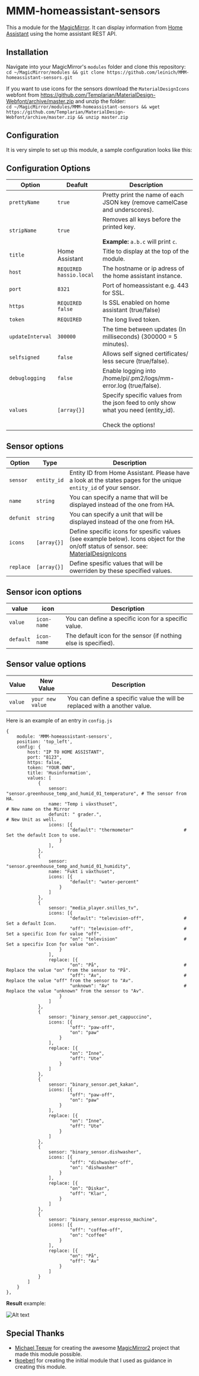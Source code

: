 # MMM-homeassistant-sensors
This a module for the [MagicMirror](https://github.com/MichMich/MagicMirror/tree/develop). 
It can display information from [Home Assistant](https://home-assistant.io/) using the home assistant REST API.

## Installation
Navigate into your MagicMirror's `modules` folder and clone this repository:  
`cd ~/MagicMirror/modules && git clone https://github.com/leinich/MMM-homeassistant-sensors.git`

If you want to use icons for the sensors download the `MaterialDesignIcons` webfont from https://github.com/Templarian/MaterialDesign-Webfont/archive/master.zip and unzip the folder:  
`cd ~/MagicMirror/modules/MMM-homeassistant-sensors && wget https://github.com/Templarian/MaterialDesign-Webfont/archive/master.zip && unzip master.zip`

## Configuration
It is very simple to set up this module, a sample configuration looks like this:

## Configuration Options

| Option               | Deafult | Description |
| -------------------- | ------- | ----------- |
| `prettyName`         | `true` | Pretty print the name of each JSON key (remove camelCase and underscores).|
| `stripName`          | `true` | Removes all keys before the printed key. <br><br>**Example:** `a.b.c` will print `c`.|
| `title`              | Home Assistant | Title to display at the top of the module. <br>|
| `host`               | `REQUIRED hassio.local` | The hostname or ip adress of the home assistant instance.|
| `port`               | `8321` | Port of homeassistant e.g. 443 for SSL.|
| `https`              | `REQUIRED false` | Is SSL enabled on home assistant (true/false)|
| `token`              | `REQUIRED` | The long lived token.|
| `updateInterval`     | `300000` | The time between updates (In milliseconds) (300000 = 5 minutes).|
| `selfsigned`         | `false` | Allows self signed certificates/ less secure (true/false).|
| `debuglogging`       | `false` | Enable logging into /home/pi/.pm2/logs/mm-error.log (true/false).|
| `values`             | `[array{}]` | Specify specific values from the json feed to only show what you need (entity_id). <br><br> Check the options!|

## Sensor options
| Option               | Type | Description |
| -------------------- | ---- | ----------- |
| `sensor`             | `entity_id` | Entity ID from Home Assistant. Please have a look at the states pages for the unique `entity_id` of your sensor.|
| `name`               | `string` | You can specify a name that will be displayed instead of the one from HA.
| `defunit`            | `string` | You can specify a unit that will be displayed instead of the one from HA.
| `icons`              | `[array{}]` | Define specific icons for spesific values (see example below). Icons object for the on/off status of sensor. see: [MaterialDesignIcons](https://materialdesignicons.com/)|
| `replace`            | `[array{}]` | Define spesific values that will be owerriden by these specified values.|

## Sensor icon options
| value                | icon | Description |
| -------------------- | ---- | ----------- |
| `value`              | `icon-name` | You can define a specific icon for a specific value.|
| `default`            | `icon-name` | The default icon for the sensor (if nothing else is specified).|

## Sensor value options
| Value                | New Value | Description |
| -------------------- | --------- | ----------- |
| `value`              | `your new value` | You can define a specific value the will be replaced with a another value.|


Here is an example of an entry in `config.js`
```
{
	module: 'MMM-homeassistant-sensors',
	position: 'top_left',
	config: {
		host: "IP TO HOME ASSISTANT",
		port: "8123",
		https: false,
		token: "YOUR OWN",
		title: 'Husinformation',
		values: [
			{
				sensor: "sensor.greenhouse_temp_and_humid_01_temperature", # The sensor from HA.
				name: "Temp i växsthuset",                                 # New name on the Mirror
				defunit: " grader.",                                       # New Unit as well.
				icons: [{
						"default": "thermometer"                   # Set the default Icon to use.
					}
				],
			},
			{
				sensor: "sensor.greenhouse_temp_and_humid_01_humidity",
				name: "Fukt i växthuset",
				icons: [{
						"default": "water-percent"
					}
				]
			},
			{
				sensor: "media_player.snilles_tv",
				icons: [{
						"default": "television-off",               # Set a default Icon.
						"off": "television-off",                   # Set a specific Icon for value "off".
						"on": "television"                         # Set a specifiv Icon for value "on".
					}
				],
				replace: [{
						"on": "På",                                # Replace the value "on" from the sensor to "På".
						"off": "Av",                               # Replace the value "off" from the sensor to "Av".
						"unknown": "Av"                            # Replace the value "unknown" from the sensor to "Av".
					}
				]
			},
			{
				sensor: "binary_sensor.pet_cappuccino",
				icons: [{
						"off": "paw-off",
						"on": "paw"
					}
				],
				replace: [{
						"on": "Inne",
						"off": "Ute"
					}
				]
			},
			{
				sensor: "binary_sensor.pet_kakan",
				icons: [{
						"off": "paw-off",
						"on": "paw"
					}
				],
				replace: [{
						"on": "Inne",
						"off": "Ute"
					}
				]
			},
			{
				sensor: "binary_sensor.dishwasher",
				icons: [{
						"off": "dishwasher-off",
						"on": "dishwasher"
					}
				],
				replace: [{
						"on": "Diskar",
						"off": "Klar",
					}
				]
			},
			{
				sensor: "binary_sensor.espresso_machine",
				icons: [{
						"off": "coffee-off",
						"on": "coffee"
					}
				],
				replace: [{
						"on": "På",
						"off": "Av"
					}
				]
			}
		]
	}
},
```

**Result** example:

![Alt text](.github/example01.png)

## Special Thanks
- [Michael Teeuw](https://github.com/MichMich) for creating the awesome [MagicMirror2](https://github.com/MichMich/MagicMirror/tree/develop) project that made this module possible.
- [tkoeberl](https://github.com/tkoeberl) for creating the initial module that I used as guidance in creating this module.
